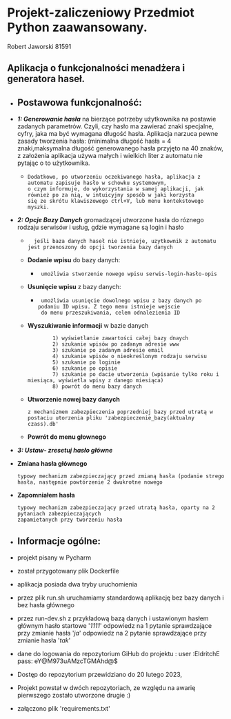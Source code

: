 # Projekt-zaliczeniowy Przedmiot Python zaawansowany.

Robert Jaworski 81591



Aplikacja o funkcjonalności menadżera i generatora haseł.
-



- Postawowa funkcjonalność:
  -

-  **_1: Generowanie hasła_** na bierzące potrzeby użytkownika na postawie zadanych parametrów. Czyli, czy hasło ma zawierać znaki
  specjalne, cyfry, jaka ma być wymagana długość hasła. Aplikacja narzuca pewne zasady tworzenia hasła:
  (minimalna długość hasła = 4 znaki,maksymalna długość generowanego hasła przyjęto na 40 znaków, z założenia aplikacja 
  używa małych i wielkich liter z automatu nie pytając o to użytkownika.
    -     Dodatkowo, po utworzeniu oczekiwanego hasła, aplikacja z automatu zapisuje hasło w schowku systemowym,
          o czym informuje, do wykorzystania w samej aplikacji, jak również po za nią, w intuicyjny sposób w jaki korzysta 
          się ze skrótu klawiszowego ctrl+V, lub menu kontekstowego myszki.


- **_2: Opcje Bazy Danych_** gromadzącej utworzone hasła do róznego rodzaju serwisów i usług, gdzie wymagane są login i hasło
    -       jeśli baza danych haseł nie istnieje, uzytkownik z automatu jest przenoszony do opcji tworzenia bazy danych

  
  - **Dodanie wpisu** do bazy danych:
    -      umożliwia stworzenie nowego wpisu serwis-login-hasło-opis
  - **Usunięcie wpisu** z bazy danych:  
    -      umożliwia usunięcie dowolnego wpisu z bazy danych po podaniu ID wpisu. Z tego menu istnieje wejscie
           do menu przeszukiwania, celem odnalezienia ID
  - **Wyszukiwanie informacji** w bazie danych 
  
  
                1) wyświetlanie zawartości całej bazy dnaych
                2) szukanie wpisów po zadanym adresie www
                3) szukanie po zadanym adresie email
                4) szukanie wpisów o nieokreślonym rodzaju serwisu
                5) szukanie po loginie
                6) szukanie po opisie
                7) szukanie po dacie utworzenia (wpisanie tylko roku i miesiąca, wyświetla wpisy z danego miesiąca)
                8) powrót do menu bazy danych
  
  - **Utworzenie nowej bazy danych**

        z mechanizmem zabezpieczenia poprzedniej bazy przed utratą w postaciu utorzenia pliku 'zabezpieczenie_bazy(aktualny czass).db'
  - **Powrót do menu głownego**



- **_3: Ustaw- zresetuj hasło główne_**
- **Zmiana hasła głównego**

      typowy mechanizm zabezpieczający przed zmianą hasła (podanie strego hasła, następnie powtórzenie 2 dwukrotne nowego
- **Zapomniałem hasła**

      typowy mechanizm zabezpieczający przed utratą hasła, oparty na 2 pytaniach zabezpieczających
      zapamietanych przy tworzeniu hasła
  

- Informacje ogólne:
  -
 - projekt pisany w Pycharm
 - został przygotowany plik Dockerfile
 - aplikacja posiada dwa tryby uruchomienia
 - przez plik run.sh uruchamiamy standardową aplikację bez bazy danych i bez hasła głównego 
 - przez run-dev.sh z przykładową bazą danych i ustawionym hasłem głównym hasło startowe '_1111_'
        odpowiedz na 1 pytanie sprawdzające przy zmianie hasła '_ja_'
        odpowiedz na 2 pytanie sprawdzające przy zmianie hasła '_tak_'

 - dane do logowania do repozytorium GiHub do projektu : user :EldritchE   pass: eY@M973uAMzcTGMAhd@$
 - Dostęp do repozytorium przewidziano do 20 lutego 2023, 
 - Projekt powstał w dwóch repozytoriach, ze względu na awarię pierwszego zostało utworzone drugie :)
 - załączono plik 'requirements.txt'